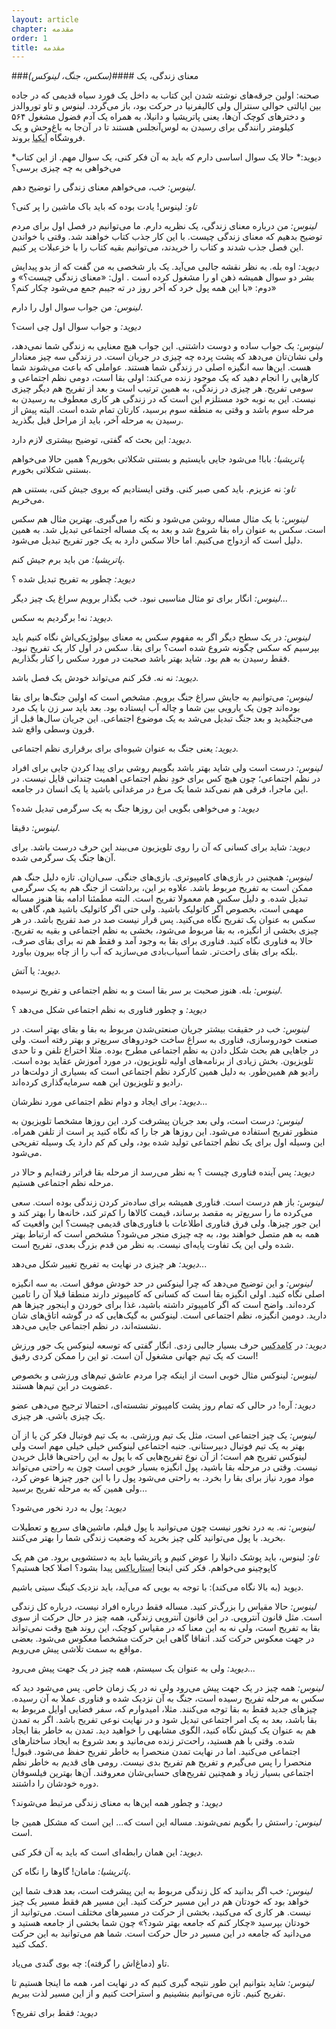 ```yaml
---
layout: article
chapter: مقدمه
order: 1
title: مقدمه
---
```


###معنای زندگی، یک
####*(سکس، جنگ، لینوکس)*


صحنه: اولین جرقه‌های نوشته شدن این کتاب به داخل یک فورد سیاه قدیمی که در جاده بین ایالتی حوالی سنترال ولی کالیفرنیا در حرکت بود، باز می‌گردد. لینوس و تاو توروالدز و دخترهای کوچک آن‌ها، یعنی پاتریشیا و دانیلا، به همراه یک آدم فضول مشغول ۵۶۴ کیلومتر رانندگی برای رسیدن به لوس‌آنجلس هستند تا در آن‌جا به باغ‌وحش و یک فروشگاه <abbr title="فروشگاه مشهور لوازم خانگی سوئدی">آیکیا</abbr> بروند. 

<div class="alignleft">
*دیوید:* حالا یک سوال اساسی دارم که باید به آن فکر کنی، یک سوال مهم. از این کتاب می‌خواهی به چه چیزی برسی؟

*لینوس:* خب، می‌خواهم معنای زندگی را توضیح دهم. 

*تاو:* لینوس! یادت بوده که باید باک  ماشین را پر کنی؟

*لینوس:* من درباره معنای زندگی، یک نظریه دارم. ما می‌توانیم در فصل اول برای مردم توضیح بدهیم که معنای زندگی چیست. با این کار جذب کتاب خواهند شد. وقتی با خواندن این فصل جذب شدند و کتاب را خریدند، می‌توانیم بقیه کتاب را با خزعبلات پر کنیم. 

*دیوید:* اوه بله. به نظر نقشه جالبی می‌آید. یک بار شخصی به من گفت که از بدو پیدایش بشر دو سوال همیشه ذهن او را مشغول کرده است . اول: «معنای زندگی چیست؟» و دوم: «با این همه پول خرد که آخر روز در ته جیبم جمع می‌شود چکار کنم؟»

*لینوس:* من جواب سوال اول را دارم. 

*دیوید:* و جواب سوال اول چی است؟

*لینوس:* یک جواب ساده و دوست داشتنی. این جواب هیچ معنایی به زندگی شما نمی‌دهد، ولی نشان‌تان می‌دهد که پشت پرده چه چیزی در جریان است. در زندگی سه چیز معنادار هست. این‌ها سه انگیزه اصلی در زندگی شما هستند. عواملی که باعث می‌شوند شما کارهایی را انجام دهید که یک موجود زنده می‌کند: اولی بقا است، دومی نظم اجتماعی و سومی تفریح. هر چیزی در زندگی، به همین ترتیب است و بعد از تفریح هم دیگر چیزی نیست. این به نوبه خود مستلزم این است که در زندگی هر کاری معطوف به رسیدن به مرحله سوم باشد و وقتی به منطقه سوم برسید، کارتان تمام شده است. البته پیش از رسیدن به مرحله آخر، باید از مراحل قبل بگذرید.

*دیوید:* این بحث که گفتی‌، توضیح بیشتری لازم دارد.

*پاتریشیا:* بابا! می‌شود جایی بایستیم و بستنی شکلاتی بخوریم؟ همین حالا می‌خواهم بستنی شکلاتی بخورم. 

*تاو:* نه عزیزم. باید کمی صبر کنی. وقتی ایستادیم که بروی جیش کنی، بستنی هم می‌خریم.

*لینوس:* با یک مثال مساله روشن می‌شود و نکته را می‌گیری. بهترین مثال هم سکس است. سکس به عنوان راه بقا شروع شد و بعد به یک مساله اجتماعی تبدیل شد. به همین دلیل است که ازدواج می‌کنیم. اما حالا سکس دارد به یک جور تفریح تبدیل می‌شود. 

*پاتریشیا:* من باید برم جیش کنم.

*دیوید:* چطور به تفریح تبدیل شده ؟

*لینوس:* انگار برای تو مثال مناسبی نبود. خب بگذار برویم سراغ یک چیز دیگر...

*دیوید:* نه! برگردیم به سکس.

*لینوس:* در یک سطح دیگر اگر به مفهوم سکس به معنای بیولوژیکی‌اش نگاه کنیم باید بپرسیم که سکس چگونه شروع شده است؟ برای بقا. سکس در اول کار یک تفریح نبود. فقط رسیدن به هم بود. شاید بهتر باشد صحبت در مورد سکس را کنار بگذاریم. 

*دیوید:* نه نه. فکر کنم می‌تواند خودش یک فصل باشد.

*لینوس:* می‌توانیم به جایش سراغ جنگ برویم. مشخص است که اولین جنگ‌ها برای بقا بوده‌اند چون یک یارویی بین شما و چاله آب ایستاده بود. بعد باید سر زن با یک مرد می‌جنگیدید و بعد جنگ تبدیل می‌شد به یک موضوع اجتماعی. این جریان سال‌ها قبل از قرون وسطی واقع شد. 

*دیوید:* یعنی جنگ به عنوان شیوه‌ای برای برقراری نظم اجتماعی.

*لینوس:* درست است ولی شاید بهتر باشد بگوییم روشی برای پیدا کردن جایی برای افراد در نظم اجتماعی؛ چون هیچ کس برای خودِ نظم اجتماعی اهمیت چندانی قایل نیست. در این ماجرا، فرقی هم نمی‌کند شما یک مرغ در مرغدانی باشید یا یک انسان در جامعه. 

*دیوید:* و می‌خواهی بگویی این روزها جنگ به یک سرگرمی تبدیل شده؟

*لینوس:* دقیقا.

*دیوید:* شاید برای کسانی که آن را روی تلویزیون می‌بیند این حرف درست باشد. برای آن‌ها جنگ یک سرگرمی شده. 

*لینوس:* همچنین در بازی‌های کامپیوتری. بازی‌های جنگی. سی‌ان‌ان. تازه دلیل جنگ هم ممکن است به تفریح مربوط باشد. علاوه بر این، برداشت از جنگ هم به یک سرگرمی تبدیل شده. و دلیل سکس هم معمولا تفریح است. البته مطمئنا ادامه بقا هنوز مساله مهمی است، بخصوص اگر کاتولیک باشید. ولی حتی اگر کاتولیک باشید هم، گاهی به سکس به عنوان یک تفریح نگاه می‌کنید. پس قرار نیست صد در صد تفریح باشد. در هر چیزی بخشی از انگیزه، به بقا مربوط می‌شود، بخشی به نظم اجتماعی و بقیه به تفریح. حالا به فناوری نگاه کنید. فناوری برای بقا به وجود آمد و فقط هم نه برای بقای صرف، بلکه برای بقای راحت‌تر. شما آسیاب‌بادی می‌سازید که آب را از چاه بیرون بیاورد. 

*دیوید:* یا آتش.

*لینوس:* بله. هنوز صحبت بر سر بقا است و به نظم اجتماعی و تفریح نرسیده. 

*دیوید:* و چطور فناوری به نظم اجتماعی شکل می‌دهد ؟

*لینوس:* خب در حقیقت بیشتر جریان صنعتی‌شدن مربوط به بقا و بقای بهتر است. در صنعت خودروسازی، فناوری به سراغ ساخت خودروهای سریع‌تر و بهتر رفته است. ولی در جاهایی هم بحث شکل دادن به نظم اجتماعی مطرح بوده. مثلا اختراع تلفن و تا حدی تلویزیون. بخش زیادی از برنامه‌های اولیه تلویزیون، در مورد آموزش‌ عقاید بوده است. رادیو هم همین‌طور. به دلیل همین کارکرد نظم اجتماعی است که بسیاری از دولت‌ها در رادیو و تلویزیون  این همه سرمایه‌گذاری کرده‌اند. 

*دیوید:* برای ایجاد و دوام نظم اجتماعی مورد نظرشان...

*لینوس:* درست است، ولی بعد جریان پیشرفت کرد. این روزها مشخصا تلویزیون به منظور تفریح استفاده می‌شود. این روزها هر جا را که نگاه کنید پر است از تلفن همراه. این وسیله اول برای یک نظم اجتماعی تولید شده بود، ولی کم کم دارد یک وسیله تفریحی می‌شود. 

*دیوید:* پس آینده فناوری چیست ؟ به نظر می‌رسد از مرحله بقا فراتر رفته‌ایم و حالا در مرحله نظم اجتماعی هستیم.

*لینوس:* باز هم درست است. فناوری همیشه برای ساده‌تر کردن زندگی بوده است. سعی می‌کرده ما را سریع‌تر به مقصد برساند، قیمت کالاها را کم‌تر کند، خانه‌ها را بهتر کند و این جور چیزها. ولی فرق فناوری اطلاعات با فناوری‌های قدیمی چیست؟ این واقعیت که همه به هم متصل خواهند بود، به چه چیزی منجر می‌شود؟ مشخص است که ارتباط بهتر شده ولی این یک تفاوت پایه‌ای نیست. به نظر من قدم بزرگ بعدی، تفریح است. 

*دیوید:* هر چیزی در نهایت به تفریح تغییر شکل می‌دهد...

*لینوس:* و این توضیح می‌دهد که چرا لینوکس در حد خودش موفق است. به سه انگیزه اصلی نگاه کنید. اولی انگیزه بقا است که کسانی که کامپیوتر دارند منطقا قبلا آن را تامین کرده‌اند. واضح است که اگر کامپیوتر داشته باشید، غذا برای خوردن و اینجور چیزها هم دارید. دومین انگیزه، نظم اجتماعی است. لینوکس به گیک‌هایی که در گوشه اتاق‌های شان نشسته‌اند، در نظم اجتماعی جایی می‌دهد. 

*دیوید:* در <abbr title="COMDEX بعد از سبیت بزرگترین نمایشگاه کامپیوتری بود که تا سال ۲۰۰۳ هر ساله در لاس‌وگاس برگزار می‌شد.">کامدکس</abbr > حرف بسیار جالبی زدی. انگار گفتی که توسعه لینوکس یک جور ورزش است که یک تیم جهانی مشغول آن است. تو این را ممکن کردی رفیق!

*لینوس:* لینوکس مثال خوبی است از اینکه چرا مردم عاشق تیم‌های ورزشی و بخصوص عضویت در این تیم‌ها هستند. 

*دیوید:* آره!‌ در حالی که تمام روز پشت کامپیوتر نشسته‌ای، احتمالا ترجیح می‌دهی عضو یک چیزی باشی. هر چیزی. 

*لینوس:* یک چیز اجتماعی است، مثل یک تیم ورزشی. به یک تیم فوتبال فکر کن یا از آن بهتر به یک تیم فوتبال دبیرستانی. جنبه اجتماعی لینوکس خیلی خیلی مهم است ولی لینوکس تفریح هم است؛ از آن نوع تفریح‌هایی که با پول به این راحتی‌ها قابل خریدن نیست. وقتی در مرحله بقا باشید، پول انگیزه بسیار خوبی است چون به راحتی می‌تواند مواد مورد نیاز برای بقا را بخرد.  به راحتی می‌شود پول را با این جور چیزها عوض کرد، ولی همین که به مرحله تفریح برسید...

*دیوید:* پول به درد نخور می‌شود؟

*لینوس:* نه. به درد نخور نیست چون می‌توانید با پول فیلم، ماشین‌های سریع و تعطیلات بخرید. با پول می‌توانید کلی چیز بخرید که وضعیت زندگی شما را بهتر می‌کنند. 

*تاو:* لینوس، باید پوشک دانیلا را عوض کنیم و پاتریشیا باید به دستشویی برود. من هم یک کاپوچینو می‌خواهم. فکر کنی اینجا <abbr title="یک فروشگاه زنجیره‌ای قهوه">استارباکس</abbr > پیدا بشود؟ اصلا کجا هستیم؟ 

دیوید (به بالا نگاه می‌کند): با توجه به بویی که می‌آید، باید نزدیک کینگ سیتی باشیم. 

*لینوس:* حالا مقیاس را بزرگ‌تر کنید. مساله فقط درباره افراد نیست،‌ درباره کل زندگی است. مثل قانون آنتروپی. در این قانون آنتروپی زندگی، همه چیز در حال حرکت از سوی بقا به تفریح است، ولی نه به این معنا که در مقیاس کوچک، این روند هیچ وقت نمی‌تواند در جهت معکوس حرکت کند. اتفاقا گاهی این حرکت مشخصا معکوس می‌شود. بعضی مواقع به سمت تلاشی پیش می‌رویم.

*دیوید:* ولی به عنوان یک سیستم، همه چیز در یک جهت پیش می‌رود...

*لینوس:* همه چیز در یک جهت پیش می‌رود ولی نه در یک زمان خاص. پس می‌شود دید که سکس به مرحله تفریح رسیده است، جنگ به آن نزدیک شده و فناوری عملا به آن رسیده. چیزهای جدید فقط به بقا توجه می‌کنند. مثلا، امیدوارم که، سفر فضایی اوایل مربوط به بقا باشد، بعد به یک امر اجتماعی تبدیل شود و در نهایت نوعی تفریح باشد. اگر به تمدن هم به عنوان یک کیش نگاه کنید، الگوی مشابهی را خواهید دید. تمدن به خاطر بقا ایجاد شده. وقتی با هم هستید، راحت‌تر زنده می‌مانید و بعد شروع به ایجاد ساختارهای اجتماعی می‌کنید. اما در نهایت تمدن منحصرا به خاطر تفریح حفظ می‌شود. قبول! منحصرا را پس می‌گیرم و تفریح هم تفریح بدی نیست. رومی های قدیم به خاطر نظم اجتماعی بسیار زیاد و همچنین تفریح‌های حسابی‌شان معروفند. آن‌ها بهترین فیلسوفان دوره خودشان را داشتند. 

*دیوید:* و چطور همه این‌ها به معنای زندگی مرتبط می‌شوند؟

*لینوس:* راستش را بگویم نمی‌شوند. مساله این است که... این است که مشکل همین جا است.

*دیوید:* این همان رابطه‌ای است که باید به آن فکر کنی. 

*پاتریشیا:* مامان! گاوها را نگاه کن.

*لینوس:* خب اگر بدانید که کل زندگی مربوط به این پیشرفت است، بعد هدف شما این خواهد بود که خودتان هم در این مسیر حرکت کنید. این مسیر هم فقط مسیر یک چیز نیست. هر کاری که می‌کنید، بخشی از حرکت در مسیرهای مختلف است. می‌توانید از خودتان بپرسید «چکار کنم که جامعه بهتر شود؟» چون شما بخشی از جامعه هستید و می‌‌دانید که جامعه در این مسیر در حال حرکت است. شما هم می‌توانید به این حرکت کمک کنید. 

تاو (دماغ‌اش را گرفته): چه بوی گندی می‌یاد.

*لینوس:* شاید بتوانیم این طور نتیجه گیری کنیم که در نهایت امر، همه ما اینجا هستیم تا تفریح کنیم. تازه می‌توانیم بنشینیم و استراحت کنیم و از این مسیر لذت ببریم. 

*دیوید:* فقط برای تفریح؟
</div> <!-- align left -->

